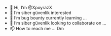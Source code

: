 - 👋 Hi, I’m @XpoyrazX
- 👀 I’m  siber güvenlik interested 
- 🌱 I’m  bug bounty currently learning ...
- 💞️ I’m  siber güvenlik looking to collaborate on ...
- 📫 How to reach me ... Dm

<!---
XpoyrazX/XpoyrazX  is a ✨ special ✨ repository because its `README.md` (this file) appears on your GitHub profile.
You can click the Preview link to take a look at your changes.
--->
